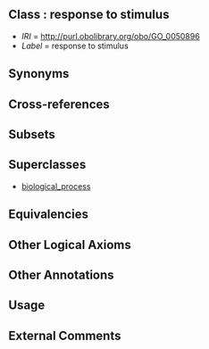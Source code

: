 
## Class : response to stimulus

 * *IRI* = http://purl.obolibrary.org/obo/GO_0050896
 * *Label* = response to stimulus

## Synonyms


## Cross-references


## Subsets


## Superclasses

 * [biological_process](../../GO/50/GO_0008150.md)

## Equivalencies


## Other Logical Axioms


## Other Annotations


## Usage


## External Comments

